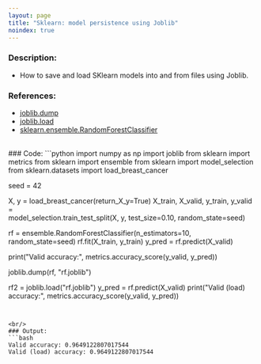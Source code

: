 ```yaml
---
layout: page
title: "Sklearn: model persistence using Joblib"
noindex: true
---
```



### Description:
- How to save and load SKlearn models into and from files using Joblib.

### References:
- [joblib.dump](https://joblib.readthedocs.io/en/latest/generated/joblib.dump.html)
- [joblib.load](https://joblib.readthedocs.io/en/latest/generated/joblib.load.html)
- [sklearn.ensemble.RandomForestClassifier](https://scikit-learn.org/stable/modules/generated/sklearn.ensemble.RandomForestClassifier.html)


<br/>
### Code:
```python
import numpy as np
import joblib
from sklearn import metrics
from sklearn import ensemble
from sklearn import model_selection
from sklearn.datasets import load_breast_cancer

seed = 42

X, y = load_breast_cancer(return_X_y=True)
X_train, X_valid, y_train, y_valid = \
    model_selection.train_test_split(X, y, test_size=0.10, random_state=seed)

rf = ensemble.RandomForestClassifier(n_estimators=10, random_state=seed)
rf.fit(X_train, y_train)
y_pred = rf.predict(X_valid)

print("Valid accuracy:", metrics.accuracy_score(y_valid, y_pred))

joblib.dump(rf, "rf.joblib")


rf2 = joblib.load("rf.joblib")
y_pred = rf.predict(X_valid)
print("Valid (load) accuracy:", metrics.accuracy_score(y_valid, y_pred))
```


<br/>
### Output:
```bash
Valid accuracy: 0.9649122807017544
Valid (load) accuracy: 0.9649122807017544
```

